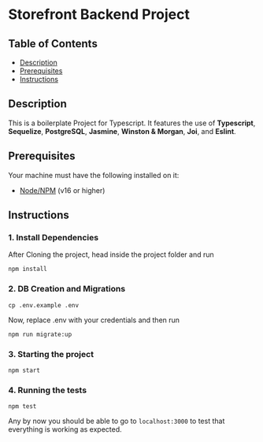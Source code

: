 # Storefront Backend Project

## Table of Contents

* [Description](#Description)
* [Prerequisites](#Prerequisites)
* [Instructions](#Instructions)

## Description

This is a boilerplate Project for Typescript.
It features the use of **Typescript**, **Sequelize**, **PostgreSQL**, **Jasmine**, **Winston & Morgan**, **Joi**, and **Eslint**.

## Prerequisites
Your machine must have the following installed on it:
- [Node/NPM](https://nodejs.org/en/download/) (v16 or higher)

## Instructions

### 1. Install Dependencies
After Cloning the project, head inside the project folder and run
```
npm install
```

### 2.  DB Creation and Migrations
```
cp .env.example .env
```
Now, replace .env with your credentials and then run

``` 
npm run migrate:up
```

### 3. Starting the project
```
npm start
```

### 4. Running the tests
```
npm test
```

Any by now you should be able to go to `localhost:3000` to test that everything is working as expected.